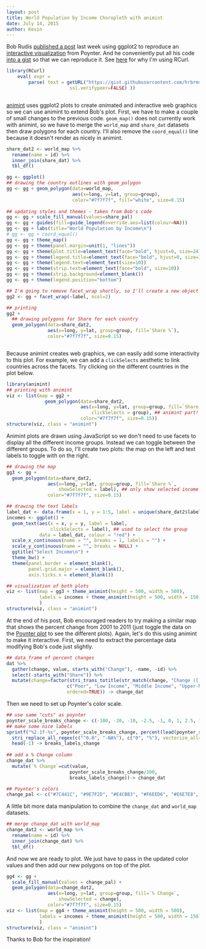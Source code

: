 ```yaml
---
layout: post
title: World Population by Income Choropleth with animint
date: July 14, 2015
author: Kevin  
---
```



Bob Rudis [published a post](http://rud.is/b/2015/07/09/faceted-world-population-by-income-choropleths-in-ggplot/) last week using ggplot2 to reproduce an [interactive visualization](http://www.pewglobal.org/interactives/global-population-by-income/) from Poynter.  And he conveniently put all his code [into a gist](https://gist.github.com/hrbrmstr/5a9a0d93cbb54f8ce777) so that we can reproduce it.  See [here](http://stackoverflow.com/questions/7715723/sourcing-r-script-over-https) for why I'm using RCurl.


```r
library(RCurl)
    eval( expr = 
        parse( text = getURL("https://gist.githubusercontent.com/hrbrmstr/5a9a0d93cbb54f8ce777/raw/40b1573032df9c14cc65e18d1b783acd0fe6f3a1/poynter-income-choropleth-facets.R",
                       ssl.verifypeer=FALSE) ))
```

<img src="{{ site.baseurl }}/images/posts/2015-07-14-World-Population-by-Income-Choropleth-with-animint_files/rudis_source-1.png" title="" alt="" style="display: block; margin: auto;" />

[animint](https://github.com/tdhock/animint) uses ggplot2 plots to create *anim*ated and *int*eractive web graphics so we can use animint to extend Bob's plot.  First, we have to make a couple of small changes to the previous code.  `geom_map()` does not currently work with animint, so we have to merge the `world_map` and `share_dat` datasets then draw polygons for each country.  I'll also remove the `coord_equal()` line because it doesn't render as nicely in animint.


```r
share_dat2 <- world_map %>% 
  rename(name = id) %>% 
  inner_join(share_dat) %>% 
  tbl_df()

gg <- ggplot()
## drawing the country outlines with geom_polygon
gg <- gg + geom_polygon(data=world_map, 
                        aes(x=long, y=lat, group=group),
                        color="#7f7f7f", fill="white", size=0.15)
 
## updating styles and themes - taken from Bob's code
gg <- gg + scale_fill_manual(values=share_pal)
gg <- gg + guides(fill=guide_legend(override.aes=list(colour=NA)))
gg <- gg + labs(title="World Population by Income\n")
# gg <- gg + coord_equal()
gg <- gg + theme_map()
gg <- gg + theme(panel.margin=unit(1, "lines"))
gg <- gg + theme(plot.title=element_text(face="bold", hjust=0, size=24))
gg <- gg + theme(legend.title=element_text(face="bold", hjust=0, size=12))
gg <- gg + theme(legend.text=element_text(size=10))
gg <- gg + theme(strip.text=element_text(face="bold", size=10))
gg <- gg + theme(strip.background=element_blank())
gg <- gg + theme(legend.position="bottom")

## I'm going to remove facet_wrap shortly, so I'll create a new object
gg2 <- gg + facet_wrap(~label, ncol=2)

## printing
gg2 + 
  ## drawing polygons for Share for each country
  geom_polygon(data=share_dat2, 
               aes(x=long, y=lat, group=group, fill=`Share %`), 
               color="#7f7f7f", size=0.15)
```

<img src="{{ site.baseurl }}/images/posts/2015-07-14-World-Population-by-Income-Choropleth-with-animint_files/polygon_map-1.png" title="" alt="" style="display: block; margin: auto;" />

Because animint creates web graphics, we can easily add some interactivity to this plot.  For example, we can add a `clickSelects` aesthetic to link countries across the facets.  Try clicking on the different countries in the plot below.


```r
library(animint)
## printing with animint
viz <- list(map = gg2 + 
              geom_polygon(data=share_dat2, 
                           aes(x=long, y=lat, group=group, fill=`Share %`, 
                               clickSelects = group), ## animint part!
                           color="#7f7f7f", size=0.15))
structure(viz, class = "animint")
```

<script type="text/javascript" src="{{ site.baseurl }}/images/posts/2015-07-14-World-Population-by-Income-Choropleth-with-animint_files/animintmap/vendor/d3.v3.js"></script>
<script type="text/javascript" src="{{ site.baseurl }}/images/posts/2015-07-14-World-Population-by-Income-Choropleth-with-animint_files/animintmap/animint.js"></script><p></p>
<div id="animintmap"></div>
<script>var plot = new animint("#animintmap", "{{ site.baseurl }}/images/posts/2015-07-14-World-Population-by-Income-Choropleth-with-animint_files/animintmap/plot.json");</script>

Animint plots are drawn using JavaScript so we don't need to use facets to display all the different income groups.  Instead we can toggle between the different groups. To do so, I'll create two plots: the map on the left and text labels to toggle with on the right.


```r
## drawing the map
gg3 <- gg + 
  geom_polygon(data=share_dat2, 
               aes(x=long, y=lat, group=group, fill=`Share %`, 
                   showSelected = label), ## only show selected income
               color="#7f7f7f", size=0.15)

## drawing the text labels
label_dat <- data.frame(x = 1, y = 1:5, label = unique(share_dat2$label))
incomes <- ggplot() + 
  geom_text(aes(x = x, y = y, label = label, 
                clickSelects = label), ## used to select the group
            data = label_dat, colour = "red") + 
  scale_x_continuous(name = "", breaks = 1, labels = "") + 
  scale_y_continuous(name = "", breaks = NULL) + 
  ggtitle("Select Income\n") + 
  theme_bw() + 
  theme(panel.border = element_blank(), 
        panel.grid.major = element_blank(), 
        axis.ticks.x = element_blank())

## visualization of both plots
viz <- list(map = gg3 + theme_animint(height = 500, width = 500), 
            labels = incomes + theme_animint(height = 500, width = 150)
            )
structure(viz, class = "animint")
```

<p></p>
<div id="animinttoggle"></div>
<script>var plot = new animint("#animinttoggle", "{{ site.baseurl }}/images/posts/2015-07-14-World-Population-by-Income-Choropleth-with-animint_files/animinttoggle/plot.json");</script>

At the end of his post, Bob encouraged readers to try making a similar map that shows the percent change from 2001 to 2011 (just toggle the data on the [Poynter plot](http://www.pewglobal.org/interactives/global-population-by-income/) to see the different plots).  Again, let's do this using animint to make it interactive.  First, we need to extract the percentage data modifying Bob's code just slightly.


```r
## data_frame of percent changes
dat %>%
  gather(change, value, starts_with("Change"), -name, -id) %>%
  select(-starts_with("Share")) %>%
  mutate(change=factor(stri_trans_totitle(str_match(change, "Change ([[:alpha:]- ]+),")[,2]),
                      c("Poor", "Low Income", "Middle Income", "Upper-Middle Income", "High Income"),
                      ordered=TRUE)) -> change_dat
```

Then we need to set up Poynter's color scale.


```r
## use same "cuts" as poynter
poynter_scale_breaks_change <- c(-100, -20, -10, -2.5, -1, 0, 1, 2.5, 10, 20, 100)
## make some nice labels
sprintf("%2.1f-%s", poynter_scale_breaks_change, percent(lead(poynter_scale_breaks_change/100))) %>%
  stri_replace_all_regex(c("^0.0", "-NA%"), c("0", "%"), vectorize_all=FALSE) %>%
  head(-1) -> breaks_labels_change
 
## add a % Change column
change_dat %>%
  mutate(`% Change`=cut(value,
                       poynter_scale_breaks_change/100,
                       breaks_labels_change))-> change_dat

## Poynter's colors
change_pal <- c("#7C441C", "#9E7F2D", "#E4CB83", "#F6EED6", "#E6E7E8", "#E6E7E8", "#D5FFE9", "#82A6BF", "#335062", "#916E99")
```

A little bit more data manipulation to combine the `change_dat` and `world_map` datasets.


```r
## merge change_dat with world_map
change_dat2 <- world_map %>% 
  rename(name = id) %>% 
  inner_join(change_dat) %>% 
  tbl_df()
```

And now we are ready to plot.  We just have to pass in the updated color values and then add our new polygons on top of the plot.


```r
gg4 <- gg + 
  scale_fill_manual(values = change_pal) + 
  geom_polygon(data=change_dat2, 
               aes(x=long, y=lat, group=group, fill=`% Change`, 
                   showSelected = change),
               color="#7f7f7f", size=0.15)
viz <- list(map = gg4 + theme_animint(height = 500, width = 500), 
            labels = incomes + theme_animint(height = 500, width = 150)
            )
structure(viz, class = "animint")
```

<p></p>
<div id="animintchange"></div>
<script>var plot = new animint("#animintchange", "{{ site.baseurl }}/images/posts/2015-07-14-World-Population-by-Income-Choropleth-with-animint_files/animintchange/plot.json");</script>

Thanks to Bob for the inspiration!




